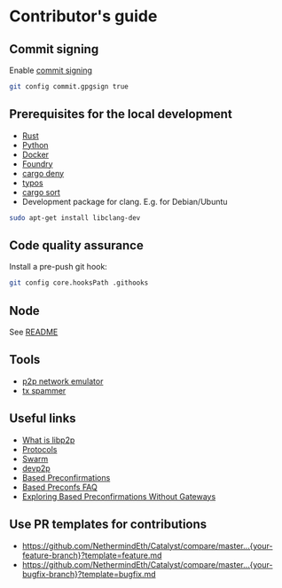 # Contributor's guide

## Commit signing

Enable [commit signing](https://docs.github.com/en/authentication/managing-commit-signature-verification/signing-commits)

```sh
git config commit.gpgsign true
```

## Prerequisites for the local development

* [Rust](https://www.rust-lang.org/tools/install)
* [Python](https://www.python.org/downloads/)
* [Docker](https://docs.docker.com/engine/install/)
* [Foundry](https://book.getfoundry.sh/getting-started/installation)
* [cargo deny](https://github.com/EmbarkStudios/cargo-deny)
* [typos](https://github.com/crate-ci/typos?tab=readme-ov-file#install)
* [cargo sort](https://github.com/DevinR528/cargo-sort)
* Development package for clang. E.g. for Debian/Ubuntu

```sh
sudo apt-get install libclang-dev
```

## Code quality assurance

Install a pre-push git hook:

```sh
git config core.hooksPath .githooks
```

## Node

See [README](node/README.md)

## Tools

* [p2p network emulator](tools/p2p_node/README.md)
* [tx spammer](tools/tx_spammer/README.md)

## Useful links

* [What is libp2p](https://docs.libp2p.io/concepts/introduction/overview/)
* [Protocols](https://docs.libp2p.io/concepts/fundamentals/protocols/)
* [Swarm](https://docs.libp2p.io/concepts/appendix/glossary/#swarm)
* [devp2p](https://docs.libp2p.io/concepts/similar-projects/devp2p/)
* [Based Preconfirmations](https://docs.taiko.xyz/taiko-alethia-protocol/protocol-design/based-preconfirmation/)
* [Based Preconfs FAQ](https://hackmd.io/@samlaf/based-preconfs-faq)
* [Exploring Based Preconfirmations Without Gateways](https://www.youtube.com/watch?v=F5buuRuCCt4)

## Use PR templates for contributions

* https://github.com/NethermindEth/Catalyst/compare/master...{your-feature-branch}?template=feature.md
* https://github.com/NethermindEth/Catalyst/compare/master...{your-bugfix-branch}?template=bugfix.md
